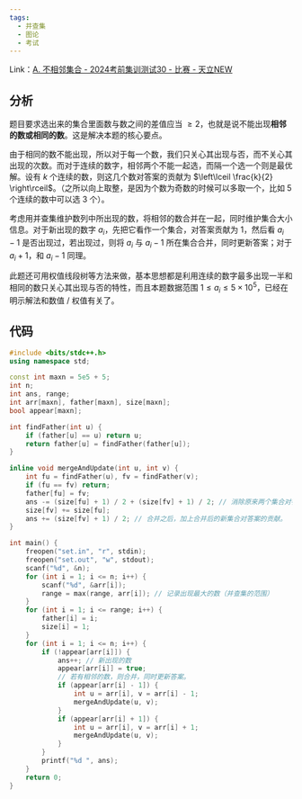 ```yaml
---
tags:
  - 并查集
  - 图论
  - 考试
---
```

Link：[A. 不相邻集合 - 2024考前集训测试30 - 比赛 - 天立NEW](http://47.108.49.170:8000/contest/40/problem/1) 
## 分析
题目要求选出来的集合里面数与数之间的差值应当 $\ge 2$，也就是说不能出现**相邻的数或相同的数**。这是解决本题的核心要点。

由于相同的数不能出现，所以对于每一个数，我们只关心其出现与否，而不关心其出现的次数。而对于连续的数字，相邻两个不能一起选，而隔一个选一个则是最优解。设有 $k$ 个连续的数，则这几个数对答案的贡献为 $\left\lceil \frac{k}{2} \right\rceil$。（之所以向上取整，是因为个数为奇数的时候可以多取一个，比如 $5$ 个连续的数中可以选 $3$ 个）。

考虑用并查集维护数列中所出现的数，将相邻的数合并在一起，同时维护集合大小信息。对于新出现的数字 $a_i$，先把它看作一个集合，对答案贡献为 $1$，然后看 $a_i - 1$ 是否出现过，若出现过，则将 $a_i$ 与 $a_i - 1$ 所在集合合并，同时更新答案；对于 $a_i + 1$，和 $a_i - 1$ 同理。

此题还可用权值线段树等方法来做，基本思想都是利用连续的数字最多出现一半和相同的数只关心其出现与否的特性，而且本题数据范围 $1 \le a_i \le 5 \times 10^5$，已经在明示解法和数值 / 权值有关了。

## 代码
```cpp
#include <bits/stdc++.h>
using namespace std;

const int maxn = 5e5 + 5;
int n;
int ans, range;
int arr[maxn], father[maxn], size[maxn];
bool appear[maxn];

int findFather(int u) {
	if (father[u] == u) return u;
	return father[u] = findFather(father[u]);
}

inline void mergeAndUpdate(int u, int v) {
	int fu = findFather(u), fv = findFather(v);
	if (fu == fv) return;
	father[fu] = fv;
	ans -= (size[fu] + 1) / 2 + (size[fv] + 1) / 2; // 消除原来两个集合对答案的贡献。
	size[fv] += size[fu];
	ans += (size[fv] + 1) / 2; // 合并之后，加上合并后的新集合对答案的贡献。
}

int main() {
	freopen("set.in", "r", stdin);
	freopen("set.out", "w", stdout);
	scanf("%d", &n);
	for (int i = 1; i <= n; i++) {
		scanf("%d", &arr[i]);
		range = max(range, arr[i]); // 记录出现最大的数（并查集的范围）
	}
	for (int i = 1; i <= range; i++) {
		father[i] = i;
		size[i] = 1;
	}
	for (int i = 1; i <= n; i++) {
		if (!appear[arr[i]]) {
			ans++; // 新出现的数
			appear[arr[i]] = true;
			// 若有相邻的数，则合并，同时更新答案。
			if (appear[arr[i] - 1]) {
				int u = arr[i], v = arr[i] - 1;
				mergeAndUpdate(u, v);
			}
			if (appear[arr[i] + 1]) {
				int u = arr[i], v = arr[i] + 1;
				mergeAndUpdate(u, v);
			}
		}
		printf("%d ", ans);
	}
	return 0;
}
```
